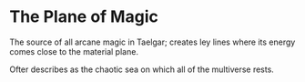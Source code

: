 # The Plane of Magic

The source of all arcane magic in Taelgar; creates ley lines where its energy comes close to the material plane. 

Ofter describes as the chaotic sea on which all of the multiverse rests. 

